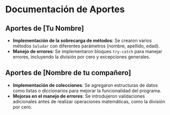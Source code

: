 # Documentación de Aportes

## Aportes de [Tu Nombre]
- **Implementación de la sobrecarga de métodos**: Se crearon varios métodos `Saludar` con diferentes parámetros (nombre, apellido, edad).
- **Manejo de errores**: Se implementaron bloques `try-catch` para manejar errores, incluyendo la división por cero y excepciones generales.

## Aportes de [Nombre de tu compañero]
- **Implementación de colecciones**: Se agregaron estructuras de datos como listas o diccionarios para mejorar la funcionalidad del programa.
- **Mejoras en el manejo de errores**: Se introdujeron validaciones adicionales antes de realizar operaciones matemáticas, como la división por cero.
